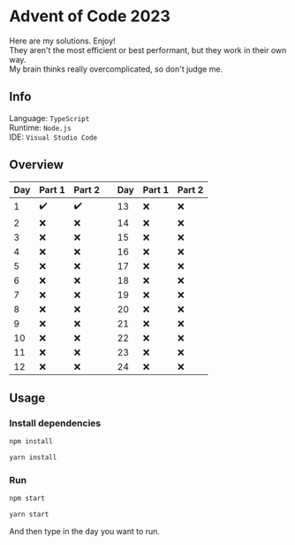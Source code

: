 # Advent of Code 2023

Here are my solutions. Enjoy!\
They aren't the most efficient or best performant, but they work in their own way.\
My brain thinks really overcomplicated, so don't judge me.

## Info

Language: `TypeScript`\
Runtime: `Node.js`\
IDE: `Visual Studio Code`

## Overview

| Day | Part 1 | Part 2 |     | Day | Part 1 | Part 2 |
| --- | ------ | ------ | --- | --- | ------ | ------ |
| 1   | ✔️     | ✔️     |     | 13  | ❌     | ❌     |
| 2   | ❌️    | ❌️    |     | 14  | ❌     | ❌     |
| 3   | ❌️    | ❌️    |     | 15  | ❌     | ❌     |
| 4   | ❌️    | ❌️    |     | 16  | ❌     | ❌     |
| 5   | ❌️    | ❌️    |     | 17  | ❌     | ❌     |
| 6   | ❌️    | ❌️    |     | 18  | ❌     | ❌     |
| 7   | ❌️    | ❌     |     | 19  | ❌     | ❌     |
| 8   | ❌️    | ❌     |     | 20  | ❌     | ❌     |
| 9   | ❌️    | ❌     |     | 21  | ❌     | ❌     |
| 10  | ❌️    | ❌     |     | 22  | ❌     | ❌     |
| 11  | ❌️    | ❌     |     | 23  | ❌     | ❌     |
| 12  | ❌️    | ❌     |     | 24  | ❌     | ❌     |

## Usage

### Install dependencies

```bash
npm install
```

```bash
yarn install
```

### Run

```bash
npm start
```

```bash
yarn start
```

And then type in the day you want to run.
